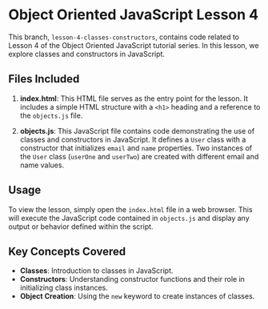 # Object Oriented JavaScript Lesson 4

This branch, `lesson-4-classes-constructors`, contains code related to Lesson 4 of the Object Oriented JavaScript tutorial series. In this lesson, we explore classes and constructors in JavaScript.

## Files Included

1. **index.html**: This HTML file serves as the entry point for the lesson. It includes a simple HTML structure with a `<h1>` heading and a reference to the `objects.js` file.

2. **objects.js**: This JavaScript file contains code demonstrating the use of classes and constructors in JavaScript. It defines a `User` class with a constructor that initializes `email` and `name` properties. Two instances of the `User` class (`userOne` and `userTwo`) are created with different email and name values.

## Usage

To view the lesson, simply open the `index.html` file in a web browser. This will execute the JavaScript code contained in `objects.js` and display any output or behavior defined within the script.

## Key Concepts Covered

- **Classes**: Introduction to classes in JavaScript.
- **Constructors**: Understanding constructor functions and their role in initializing class instances.
- **Object Creation**: Using the `new` keyword to create instances of classes.
